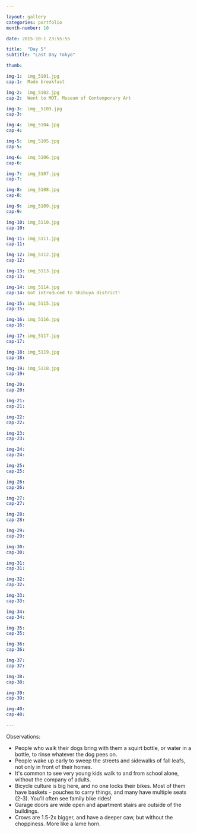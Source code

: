 ```yaml
---

layout: gallery
categories: portfolio
month-number: 10

date: 2015-10-1 23:55:55

title:  "Day 5"
subtitle: "Last Day Tokyo"

thumb:	

img-1:	img_5101.jpg
cap-1:	Made breakfast

img-2:	img_5102.jpg
cap-2:	Went to MOT, Museum of Contemporary Art

img-3:	img__5103.jpg
cap-3: 	

img-4:	img_5104.jpg
cap-4:	

img-5:	img_5105.jpg
cap-5:	

img-6:	img_5106.jpg
cap-6:	

img-7:	img_5107.jpg
cap-7:	

img-8:	img_5108.jpg
cap-8:	

img-9:	img_5109.jpg
cap-9:	

img-10:	img_5110.jpg
cap-10:	

img-11:	img_5111.jpg
cap-11:	

img-12:	img_5112.jpg
cap-12:	

img-13:	img_5113.jpg
cap-13:	

img-14:	img_5114.jpg
cap-14:	Got introduced to Shibuya district!

img-15:	img_5115.jpg
cap-15:	

img-16:	img_5116.jpg
cap-16:	

img-17:	img_5117.jpg
cap-17:	

img-18:	img_5119.jpg
cap-18:	

img-19:	img_5118.jpg
cap-19:	

img-20:	
cap-20:	

img-21:	
cap-21:	

img-22:	
cap-22:	

img-23:	
cap-23:	

img-24:	
cap-24:	

img-25:	
cap-25:	

img-26:	
cap-26:	

img-27:	
cap-27:	

img-28:	
cap-28:	

img-29:	
cap-29:	

img-30:	
cap-30:	

img-31:	
cap-31:	

img-32:	
cap-32:	

img-33:	
cap-33:	

img-34:	
cap-34:	

img-35:	
cap-35:	

img-36:	
cap-36:	

img-37:	
cap-37:	

img-38:	
cap-38:	

img-39:	
cap-39:	

img-40:	
cap-40:	

---
```


Observations:

- People who walk their dogs bring with them a squirt bottle, or water in a bottle, to rinse whatever the dog pees on. 
- People wake up early to sweep the streets and sidewalks of fall leafs, not only in front of their homes. 
- It's common to see very young kids walk to and from school alone, without the company of adults. 
- Bicycle culture is big here, and no one locks their bikes. Most of them have baskets - pouches to carry things, and many have multiple seats (2-3). You'll often see family bike rides! 
- Garage doors are wide open and apartment stairs are outside of the buildings.
- Crows are 1.5-2x bigger, and have a deeper caw, but without the choppiness. More like a lame horn.
